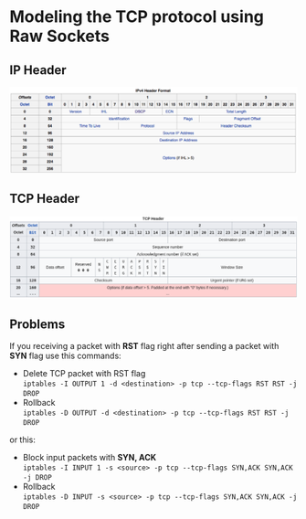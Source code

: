 # Modeling the TCP protocol using Raw Sockets

## IP Header
![IP Header](/images/IP-header.png)

## TCP Header
![TCP Header](/images/TCP-header.png)

## Problems
If you receiving a packet with **RST** flag right after sending a packet with **SYN** flag use this commands:
* Delete TCP packet with RST flag  
`iptables -I OUTPUT 1 -d <destination> -p tcp --tcp-flags RST RST -j DROP`  
* Rollback  
`iptables -D OUTPUT -d <destination> -p tcp --tcp-flags RST RST -j DROP`  

or this: 
* Block input packets with **SYN, ACK**  
`iptables -I INPUT 1 -s <source> -p tcp --tcp-flags SYN,ACK SYN,ACK -j DROP`  
* Rollback  
`iptables -D INPUT -s <source> -p tcp --tcp-flags SYN,ACK SYN,ACK -j DROP`
